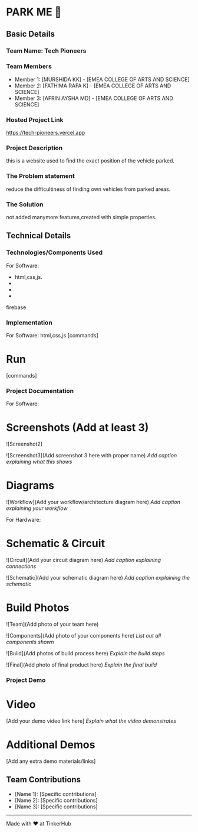 # PARK ME 🎯


## Basic Details
### Team Name: Tech Pioneers


### Team Members
- Member 1: [MURSHIDA KK] - [EMEA COLLEGE OF ARTS AND SCIENCE]
- Member 2: [FATHIMA RAFA K] - [EMEA COLLEGE OF ARTS AND SCIENCE]
- Member 3: [AFRIN AYSHA MD] - [EMEA COLLEGE OF ARTS AND SCIENCE]

### Hosted Project Link
https://tech-pioneers.vercel.app

### Project Description
this is a website used to find the exact position of the vehicle parked.

### The Problem statement
reduce the difficultiness of finding own vehicles from parked areas.

### The Solution
not added manymore features,created with simple properties.

## Technical Details
### Technologies/Components Used
For Software:
- html,css,js.
- 
- 
- 
firebase


### Implementation
For Software:
html,css,js
[commands]

# Run
[commands]

### Project Documentation
For Software:

# Screenshots (Add at least 3)


![Screenshot2]

![Screenshot3](Add screenshot 3 here with proper name)
*Add caption explaining what this shows*

# Diagrams
![Workflow](Add your workflow/architecture diagram here)
*Add caption explaining your workflow*

For Hardware:

# Schematic & Circuit
![Circuit](Add your circuit diagram here)
*Add caption explaining connections*

![Schematic](Add your schematic diagram here)
*Add caption explaining the schematic*

# Build Photos
![Team](Add photo of your team here)


![Components](Add photo of your components here)
*List out all components shown*

![Build](Add photos of build process here)
*Explain the build steps*

![Final](Add photo of final product here)
*Explain the final build*

### Project Demo
# Video
[Add your demo video link here]
*Explain what the video demonstrates*

# Additional Demos
[Add any extra demo materials/links]

## Team Contributions
- [Name 1]: [Specific contributions]
- [Name 2]: [Specific contributions]
- [Name 3]: [Specific contributions]

---
Made with ❤️ at TinkerHub
